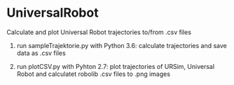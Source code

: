 # UniversalRobot

Calculate and plot Universal Robot trajectories to/from .csv files

1. run sampleTrajektorie.py with Python 3.6:
calculate trajectories and save data as .csv files

2. run plotCSV.py with Pyhton 2.7:
plot trajectories of URSim, Universal Robot and calculatet robolib .csv files to .png images